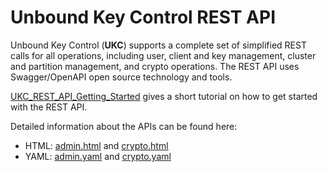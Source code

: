 # Unbound Key Control REST API
Unbound Key Control (**UKC**) supports a complete set of simplified REST calls for all  operations, including user, client and key management, cluster and partition management, and crypto operations. The  REST API uses Swagger/OpenAPI open source technology and tools.

[UKC_REST_API_Getting_Started](UKC_REST_API_Getting_Started.md) gives a short tutorial on how to get started with the REST API.

Detailed information about the APIs can be found here:
+ HTML: [admin.html](https://unboundtech.com/docs/ukc_rest/admin-2.0.1811.html) and [crypto.html](https://unboundtech.com/docs/ukc_rest/crypto-2.0.1811.html)
+ YAML: [admin.yaml](https://github.com/unbound-tech/ukc_rest/blob/master/admin.yaml) and [crypto.yaml](https://github.com/unbound-tech/ukc_rest/blob/master/crypto.yaml)
